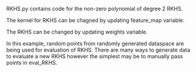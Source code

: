 RKHS.py contains code for the non-zero polynomial of degree 2 RKHS.

The kernel for RKHS can be chagned by updating feature_map variable.

The RKHS can be changed by updating weights variable.

In this example, random points from randomly generated dataspace are being used for evaluation of RKHS. There are many ways to generate data to evaluate a new RKHS however the simplest may be to manually pass points in eval_RKHS.
